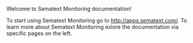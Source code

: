 Welcome to Sematext Monitoring documentation\!

To start using Sematext Monitoring go to <http://apps.sematext.com/>.  To learn more about Sematext Monitoring exlore the documentation via specific pages on the left.
 
